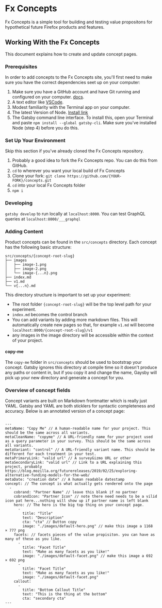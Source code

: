 
# Fx Concepts

Fx Concepts is a simple tool for building and testing value propositons for hypothetical future Firefox products and features.

## Working With the Fx Concepts

This document explains how to create and update concept pages.

### Prerequisites

In order to add concepts to the Fx Concepts site, you'll first need to make sure you have the correct dependencies seet up on your computer:

1. Make sure you have a GitHub account and have Git running and configured on your computer. [docs](https://help.github.com/articles/set-up-git/).
1. A text editor like [VSCode](https://code.visualstudio.com/).
1. Modest familiarity with the Terminal app on your computer.
1. The latest Version of Node. [Install link](https://nodejs.org/en/download/current/)
1. The Gatsby command line interface. To install this, open your Terminal and paste `npm install --global gatsby-cli`.  Make sure you've installed Node (step 4) before you do this.

### Set Up Your Environment

Skip this section if you've already cloned the Fx Concepts repository.

1.  Probably a good idea to fork the Fx Concepts repo. You can do this from GitHub.
1. `cd` to wherever you want your local build of Fx Concepts
1. Clone your fork: `git clone https://github.com/{YOUR-FORK}/concepts.git`
1. `cd` into your local Fx Concepts folder
1. `npm i`

### Developing

`gatsby develop` to run locally at `localhost:8000`. You can test GraphQL queries at `localhost:8000/___graphql`

### Adding Content

Product concepts can be found in the `src/concepts` directory. Each concept has the following basic structure:

```
src/concepts/{concept-root-slug}
├── images
│   ├── image-1.png
│   ├── image-2.png
│   └── image-{...n}.png
├── index.md
├── v1.md
└── v{...n}.md
```

This directory structure is important to set up your experiment:
* The root folder `{concept-root-slug}` will be the top level path for your experiment.
* `index.md` becomes the control branch
* You can add variants by adding more markdown files. This will automatically create new pages so that, for example `v1.md` will become `localhost:8000/{concept-root-slug}/v1`
* any images in the image directory will be accessible within the context of your project.

#### copy-me

The `copy-me` folder in `src/concepts` should be used to bootstrap your concept. Gatsby ignores this directory at compile time so it doesn't produce any paths or content in, but if you copy it and change the name, Gaysby will pick up your new directory and generate a concept for you.

### Overview of concept fields

Concept variants are built on Markdown frontmatter which is really just YAML. Gatsby and YAML are both sticklers for syntactic completeness and accuracy. Below is an annotated version of a concept page:

```

---
metaName: "Copy Me" // A human-readable name for your project. This should be the same across all variants.
metaCleanName: "copyme" // A URL-friendly name for your project used as a query parameter in your survey. This should be the same across all variants.
metaVariant: "control" // A URL-friendly variant name. This should be different for each treatment in your test.
metaPrimaryLink: "valid url" // A surveyGizmo URL or other
metaSecondaryLink: "valid url" // Link to a URL explaining this project, probably https://blog.mozilla.org/futurereleases/2019/02/25/exploring-alternative-funding-models-for-the-web/
metaDate: "creation date" // A human readable datestamp
concept: // The concept is what actually gets rendered onto the page
  -
    cobrand: "Partner Name" // leave this blank if no partner
    cobrandIcon: "Partner Icon" // note there need needs to be a vilid icon pat here...nothing will show up if partner name is left blank
    hero: // The hero is the big top thing on your concept page.
      -
        title: "Title"
        text: "Description"
        cta: "cta" // Button copy
        image: "./images/default-hero.png" // make this image a 1168 × 777 png
    facets: // facets pieces of the value propisiton. you can have as many of these as you like.
      -
        title: "Facet Title"
        text: "Make as many facets as you like!"
        image: "./images/default-facet.png" // make this image a 692 × 692 png
      -
        title: "Facet Title"
        text: "Make as many facets as you like!"
        image: "./images/default-facet.png"
    callout:
      -
        title: "Bottom Callout Title"
        text: "This is the thing at the bottom"
        cta: "secondary cta"
---



